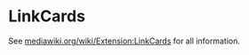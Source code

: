 LinkCards
=========

See [mediawiki.org/wiki/Extension:LinkCards](https://www.mediawiki.org/wiki/Extension:LinkCards) for all information.
